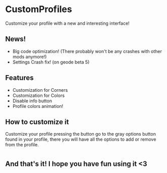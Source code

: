 # CustomProfiles
Customize your profile with a new and interesting interface!


## **News!**
- Big code optimization! (There probably won't be any crashes with other mods anymore!)
- Settings Crash fix! (on geode beta 5)

## **Features**

- Customization for Corners
- Customization for Colors
- Disable info button
- Profile colors animation!

## **How to customize it**

Customize your profile pressing the button go to the gray options button found in your profile, there you will have all the options to add or remove from the profile.
#
## **And that's it! I hope you have fun using it <3**
